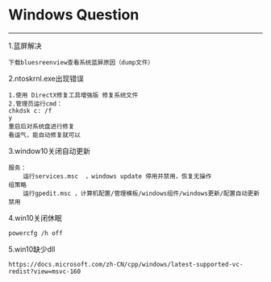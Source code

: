 # Windows    Question

---

1.蓝屏解决

```
下载bluesreenview查看系统蓝屏原因（dump文件）
```

2.ntoskrnl.exe出现错误

```
1.使用 DirectX修复工具增强版 修复系统文件
2.管理员运行cmd：
chkdsk c: /f    
y
重启后对系统盘进行修复
看运气，能自动修复就可以
```

3.window10关闭自动更新

```
服务：
	运行services.msc  ，windows update 停用并禁用，恢复无操作
组策略
	运行gpedit.msc ，计算机配置/管理模板/windows组件/windows更新/配置自动更新 禁用
```

4.win10关闭休眠

```
powercfg /h off
```

5.win10缺少dll

```
https://docs.microsoft.com/zh-CN/cpp/windows/latest-supported-vc-redist?view=msvc-160
```



